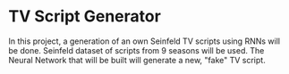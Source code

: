 # TV Script Generator

In this project, a generation of an own Seinfeld TV scripts using RNNs will be done. Seinfeld dataset of scripts from 9 seasons will be used. The Neural Network that will be built will generate a new, "fake" TV script.

